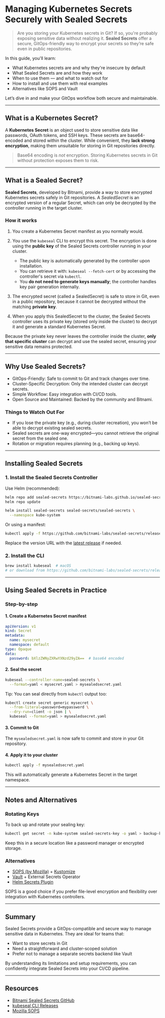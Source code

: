 # Managing Kubernetes Secrets Securely with Sealed Secrets

> Are you storing your Kubernetes secrets in Git? If so, you're probably exposing sensitive data without realizing it.
> **Sealed Secrets** offer a secure, GitOps-friendly way to encrypt your secrets so they’re safe even in public repositories.

In this guide, you'll learn:

* What Kubernetes secrets are and why they're insecure by default
* What Sealed Secrets are and how they work
* When to use them — and what to watch out for
* How to install and use them with real examples
* Alternatives like SOPS and Vault

Let’s dive in and make your GitOps workflow both secure and maintainable.

---

## What is a Kubernetes Secret?

A **Kubernetes Secret** is an object used to store sensitive data like passwords, OAuth tokens, and SSH keys. These secrets are base64-encoded and stored within the cluster. While convenient, they **lack strong encryption**, making them unsuitable for storing in Git repositories directly.

> Base64 encoding is *not* encryption. Storing Kubernetes secrets in Git without protection exposes them to risk.

---

## What is a Sealed Secret?

**Sealed Secrets**, developed by Bitnami, provide a way to store encrypted Kubernetes secrets safely in Git repositories. A *SealedSecret* is an encrypted version of a regular Secret, which can only be decrypted by the controller running in the target cluster.

### How it works

1. You create a Kubernetes Secret manifest as you normally would.

2. You use the `kubeseal` CLI to encrypt this secret. The encryption is done using the **public key** of the Sealed Secrets controller running in your cluster.

   * The public key is automatically generated by the controller upon installation.
   * You can retrieve it with: `kubeseal --fetch-cert` or by accessing the controller's secret via `kubectl`.
   * You **do not need to generate keys manually**; the controller handles key pair generation internally.

3. The encrypted secret (called a SealedSecret) is safe to store in Git, even in a public repository, because it cannot be decrypted without the matching **private key**.

4. When you apply this SealedSecret to the cluster, the Sealed Secrets controller uses its private key (stored only inside the cluster) to decrypt it and generate a standard Kubernetes Secret.

Because the private key never leaves the controller inside the cluster, **only that specific cluster** can decrypt and use the sealed secret, ensuring your sensitive data remains protected.

---

## Why Use Sealed Secrets?

* GitOps-Friendly: Safe to commit to Git and track changes over time.
* Cluster-Specific Decryption: Only the intended cluster can decrypt secrets.
* Simple Workflow: Easy integration with CI/CD tools.
* Open Source and Maintained: Backed by the community and Bitnami.

### Things to Watch Out For

* If you lose the private key (e.g., during cluster recreation), you won’t be able to decrypt existing sealed secrets.
* Sealed secrets are one-way encrypted—you cannot retrieve the original secret from the sealed one.
* Rotation or migration requires planning (e.g., backing up keys).

---

## Installing Sealed Secrets

### 1. Install the Sealed Secrets Controller

Use Helm (recommended):

```bash
helm repo add sealed-secrets https://bitnami-labs.github.io/sealed-secrets
helm repo update

helm install sealed-secrets sealed-secrets/sealed-secrets \
  --namespace kube-system
```

Or using a manifest:

```bash
kubectl apply -f https://github.com/bitnami-labs/sealed-secrets/releases/download/v0.25.0/controller.yaml
```

Replace the version URL with the [latest release](https://github.com/bitnami-labs/sealed-secrets/releases) if needed.

### 2. Install the CLI

```bash
brew install kubeseal  # macOS
# or download from https://github.com/bitnami-labs/sealed-secrets/releases
```

---

## Using Sealed Secrets in Practice

### Step-by-step

#### 1. Create a Kubernetes Secret manifest

```yaml
apiVersion: v1
kind: Secret
metadata:
  name: mysecret
  namespace: default
type: Opaque
data:
  password: bXlzZWNyZXRwYXNzd29yZA==  # base64 encoded
```

#### 2. Seal the secret

```bash
kubeseal --controller-name=sealed-secrets \
  --format=yaml < mysecret.yaml > mysealedsecret.yaml
```

Tip: You can seal directly from `kubectl` output too:

```bash
kubectl create secret generic mysecret \
  --from-literal=password=mypassword \
  --dry-run=client -o json | \
  kubeseal --format=yaml > mysealedsecret.yaml
```

#### 3. Commit to Git

The `mysealedsecret.yaml` is now safe to commit and store in your Git repository.

#### 4. Apply it to your cluster

```bash
kubectl apply -f mysealedsecret.yaml
```

This will automatically generate a Kubernetes Secret in the target namespace.

---

## Notes and Alternatives

### Rotating Keys

To back up and rotate your sealing key:

```bash
kubectl get secret -n kube-system sealed-secrets-key -o yaml > backup-key.yaml
```

Keep this in a secure location like a password manager or encrypted storage.

### Alternatives

* [SOPS (by Mozilla)](https://github.com/mozilla/sops) + [Kustomize](https://kubectl.docs.kubernetes.io/plugins/)
* [Vault](https://www.vaultproject.io/) + External Secrets Operator
* [Helm Secrets Plugin](https://github.com/jkroepke/helm-secrets)

SOPS is a good choice if you prefer file-level encryption and flexibility over integration with Kubernetes controllers.

---

## Summary

Sealed Secrets provide a GitOps-compatible and secure way to manage sensitive data in Kubernetes. They are ideal for teams that:

* Want to store secrets in Git
* Need a straightforward and cluster-scoped solution
* Prefer not to manage a separate secrets backend like Vault

By understanding its limitations and setup requirements, you can confidently integrate Sealed Secrets into your CI/CD pipeline.

---

## Resources

* [Bitnami Sealed Secrets GitHub](https://github.com/bitnami-labs/sealed-secrets)
* [kubeseal CLI Releases](https://github.com/bitnami-labs/sealed-secrets/releases)
* [Mozilla SOPS](https://github.com/mozilla/sops)
